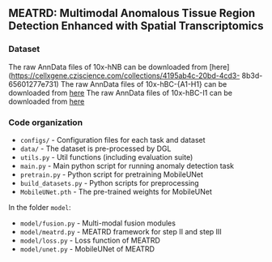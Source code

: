## MEATRD: Multimodal Anomalous Tissue Region Detection Enhanced with Spatial Transcriptomics

### Dataset
The raw AnnData files of 10x-hNB can be downloaded from [here](https://cellxgene.cziscience.com/collections/4195ab4c-20bd-4cd3-
8b3d-65601277e731)
The raw AnnData files of 10x-hBC-{A1-H1} can be downloaded from [here](https://github.com/almaan/her2st)
The raw AnnData files of 10x-hBC-I1 can be downloaded from [here](https://zenodo.org/records/10437391)

### Code organization
- `configs/` - Configuration files for each task and dataset
- `data/` - The dataset is pre-processed by DGL
- `utils.py` - Util functions (including evaluation suite)
- `main.py` - Main python script for running anomaly detection task
- `pretrain.py` - Python script for pretraining MobileUNet
- `build_datasets.py` - Python scripts for preprocessing
- `MobileUNet.pth` - The pre-trained weights for MobileUNet

In the folder `model`:
- `model/fusion.py` - Multi-modal fusion modules
- `model/meatrd.py` - MEATRD framework for step II and step III
- `model/loss.py` - Loss function of MEATRD
- `model/unet.py` - MobileUNet of MEATRD
